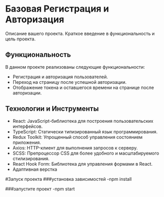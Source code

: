 # Базовая Регистрация и Авторизация

Описание вашего проекта. Краткое введение в функциональность и цель проекта.

## Функциональность

В данном проекте реализованы следующие функциональности:

- Регистрация и авторизация пользователей.
- Переход на страницу после успешной авторизации.
- Отображение токена и оставшегося времени на странице после авторизации.

## Технологии и Инструменты

- React: JavaScript-библиотека для построения пользовательских интерфейсов.
- TypeScript: Статически типизированный язык программирования.
- Redux Toolkit: Упрощенный способ управления состоянием приложения.
- Axios: HTTP-клиент для выполнения запросов к серверу.
- SCSS: Препроцессор CSS для более удобного и масштабируемого стилизирования.
- React Hook Form: Библиотека для управления формами в React.
- Адаптивная верстка

#Запуск проекта
###установка зависимостей
-npm install

###запустите проект
-npm start
